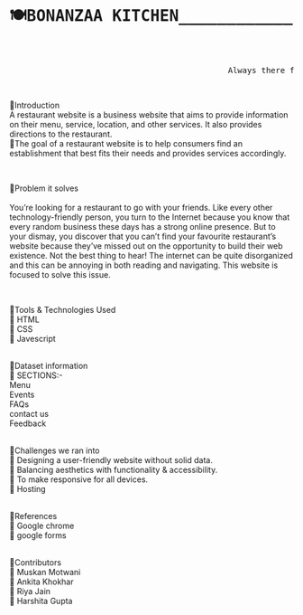 #                            <pre>          🍽BONANZAA KITCHEN____________Restaurant Website🍽 <br>   </pre>
 <pre>                                              Always there for your cravings.....             </pre><br>        
  
🧁Introduction    <br />
  A restaurant website is a business website that aims to provide information on their menu, service, location, and other services. It also provides directions to       the restaurant.                         
🥕The goal of a restaurant website is to help consumers find an establishment that best fits their needs and provides services accordingly.       <br />         

 <br />   
 
🧁Problem it solves      <br />                                                                                                                                     
  You’re looking for a restaurant to go with your friends. Like every other technology-friendly person, you turn to the Internet because you know that every random       business these days has a strong online presence. But to your dismay, you discover that you can’t find your favourite restaurant’s website because they’ve missed out   on the opportunity to build their web existence. Not the best thing to hear!
  The internet can be quite disorganized and this can be annoying in both reading and navigating. This website is focused to solve this issue.   <br />  

<br />

🧁Tools & Technologies Used <br />
  🥕  HTML   <br>
  🥕 CSS    <br>
  🥕 Javescript   <br />  

<br />                                                                                                                                                                                                                                                                                                                                        
🧁Dataset information  <br />                                                                                                                                     
   🥕 SECTIONS:-   <br />
       Menu          <br />
       Events         <br />
       FAQs      <br />
       contact us      <br />
       Feedback           <br />

<br /> 
 
 🧁Challenges we ran into      <br />
   🥕 Designing a user-friendly website without solid data.      <br />
   🥕 Balancing aesthetics with functionality & accessibility.        <br />
   🥕 To make responsive for all devices.            <br />
   🥕 Hosting                      <br />
    <br />  
 
<!--   ✅ HOME PAGE: 
 <p align="center">
<img src="https://user-images.githubusercontent.com/116656940/211190148-0fdf3763-4c29-474b-b4a2-bd5bbb46d3c1.jpeg" height="400">
 </p>
 
  <p align="center">
<img src="https://user-images.githubusercontent.com/116656940/211190204-b8c325e2-f46e-490a-97c2-66eeec75a21b.jpeg" height="400">
  </p>
  
  
   ✅Category of books: 
  <p align="center"> 
<img src="https://user-images.githubusercontent.com/116656940/211190319-545b15dc-f336-4677-9664-1a7589f01ed5.jpeg" height="400">
 </p>
       
   ✅List of books:     
   <p align="center"> 
<img src="https://user-images.githubusercontent.com/116656940/211190466-0d385138-69c3-4a99-8b51-6584692ce6cd.jpeg" height="400">
  </p>
  
   ✅Link to buy:  
  <p align="center">
<img src="https://user-images.githubusercontent.com/116656940/211190475-62db8eba-7393-48eb-bc9e-6bea3df10356.jpeg" height="400">

 </p> -->


🧁References    <br />
  🥕  Google chrome     <br />
  🥕  google forms <br />

<br />                                                                                                                                                                           
🧁Contributors<br>
   🥕  Muskan Motwani   <br />
   🥕  Ankita Khokhar   <br />
   🥕  Riya Jain       <br />
   🥕  Harshita Gupta      <br />

 <br />  






